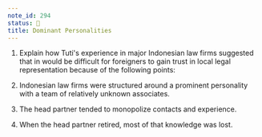 ```yaml
---
note_id: 294
status: 📝
title: Dominant Personalities 
---
```


1. Explain how Tuti's experience in major Indonesian law firms suggested that in would be difficult for foreigners to gain trust in local legal representation because of the following points: 

2. Indonesian law firms were structured around a prominent personality with a team of relatively unknown associates. 

3. The head partner tended to monopolize contacts and experience. 

4. When the head partner retired, most of that knowledge was lost. 